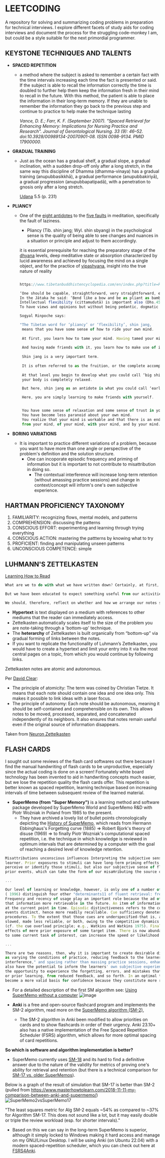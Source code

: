 # LEETCODING

A repository for solving and summarizing coding problems in preparation for technical interviews.
I explore different facets of study aids for coding interviews and document the process for the struggling code-monkey I am, but could be a style suitable for the next primordial programmer.

## KEYSTONE TECHNIQUES AND TALENTS

- **SPACED REPETITION**
  - a method where the subject is asked to remember a certain fact with the time intervals increasing each time the fact is presented or said. If the subject is able to recall the information correctly the time is doubled to further help them keep the information fresh in their mind to recall in the future. With this method, the patient is able to place the information in their long-term memory. If they are unable to remember the information they go back to the previous step and continue to practice to help make the technique lasting

      _Vance, D. E.; Farr, K. F. (September 2007). "Spaced Retrieval for Enhancing Memory: Implications for Nursing Practice and Research". Journal of Gerontological Nursing. 33 (9): 46–52. doi:10.3928/00989134-20070901-08. ISSN 0098-9134. PMID 17900000._
- **GRADUAL TRAINING**
  - Just as the ocean has a gradual shelf, a gradual slope, a gradual inclination, with a sudden drop-off only after a long stretch, in the same way this discipline of Dhamma (dhamma-vinaya) has a gradual training (anupubbasikkhā), a gradual performance (anupubbakiriyā), a gradual progression (anupubbapatipadā), with a penetration to gnosis only after a long stretch.

      [Udana](https://ancient-buddhist-texts.net/Texts-and-Translations/Udana/Exalted-Utterances.pdf) 5.5  (p. 231)

- **PLIANCY**
  - One of the [eight antidotes](https://www.tibetanbuddhistencyclopedia.com/en/index.php?title=Eight_antidotes) to the [five faults](https://www.tibetanbuddhistencyclopedia.com/en/index.php?title=Five_faults) in meditation, specifically the fault of laziness.
    - Pliancy (Tib. shin jang; Wyl. shin sbyang) in the psychological sense is the quality of being able to see changes and nuances in a situation or principle and adjust to them accordingly.

    it is essential prerequisite for reaching the preparatory stage of the [dhyana](https://www.tibetanbuddhistencyclopedia.com/en/index.php?title=Dhyana) levels, deep meditative state or absorption characterized by lucid awareness and achieved by focusing the mind on a single object, and for the practice of [vipashyana](https://www.tibetanbuddhistencyclopedia.com/en/index.php?title=Vipashyana), insight into the true nature of reality

    ``` typescript
    
    https://www.tibetanbuddhistencyclopedia.com/en/index.php?title=Flexibility
    
    ‘One should be capable, straightforward, very straightforward, easy to speak to, flexible and modest.’ (Sn.143). 
    In the Jātaka he said: ‘Bend like a bow and be as pliant as bamboo, and then you will not be at odds with anyone.’ (Ja.VI,295). 
    Intellectual flexibility (cittamudutā) is important also (Dhs.45). 
    To have views and opinions but without being pedantic, dogmatic or rigid about them is an important aspect of detachment.
    
    Sogyal Rinpoche says:
    
    "The Tibetan word for ‘pliancy’ or ‘flexibility’, shin jang,
     means that you have some sense of how to ride your own mind. 
     
     At first, you learn how to tame your mind. Having tamed your mind, you learn how to make friends with it. 
     
     And having made friends with it, you learn how to make use of it. This is riding your mind. 
     
     Shin jang is a very important term. 
     
     It is often referred to as the fruition, or the complete accomplishment of shamatha. 
     
     At that level you begin to develop what you could call ‘big shin jang’: your mind is soothed, 
     your body is completely relaxed. 
    
     But here, shin jang as an antidote is what you could call ‘early’ shin jang, not ‘final’ shin jang. 
    
     Here, you are simply learning to make friends with yourself. 
    
    
     You have some sense of relaxation and some sense of trust in yourself. 
     You have become less paranoid about your own mind. 
     You realize that your mind is workable and that there is an end to suffering 
     from your mind, of your mind, with your mind, and by your mind."
    ```

- **BORING VARIATIONS**
  - It is important to practice different variations of a problem, because you want to have more than one angle or perspective of the problem's definition and the solution structure.
    - One can incoporate episodic frequency and priming of information but it is important to not contribute to misattribution in doing so.
      - The contextual interference will increase long-term retention (without amassing practice sessions) and change in context/concept will inform's one's own subjective experience.

## HARTMAN PROFICIENCY TAXONOMY

1. FAMILIARITY: recognizing flows, mental models, and patterns
2. COMPREHENSION: discussing the patterns
3. CONSCIOUS EFFORT: experimenting and learning through trying everything
4. CONSCIOUS ACTION: mastering the pattterns by knowing what to try
5. PROFICIENT: finding and manipulating unseen patterns
6. UNCONSCIOUS COMPETENCE: simple

## LUHMANN'S ZETTELKASTEN

[Learning How to Read](https://luhmann.surge.sh/learning-how-to-read)

``` typescript
What are we to do with what we have written down? Certainly, at first, we will produce mostly garbage.

But we have been educated to expect something useful from our activities and soon lose confidence if nothing useful seems to result.

We should, therefore, reflect on whether and how we arrange our notes so that they are available for later access.
```

- **Hypertext** is text displayed on a medium with references to other mediums that the reader can immediately access.
- Zettelkasten automatically scales itself to the size of the problem you are note-taking through a 'bottom-up' technique.
- The **heterarchy** of Zettelkasten is built organically from “bottom-up” via gradual forming of links between the notes.
- If you want to replicate the functionality of Luhmann’s Zettelkasten, you would have to create a hypertext and limit your entry into it via the most central pages on a topic, from which you would continue by following links.

Zettelkasten notes are atomic and autonomous.

Per [David Clear](https://writingcooperative.com/zettelkasten-how-one-german-scholar-was-so-freakishly-productive-997e4e0ca125):

- The principle of atomicity: The term was coined by Christian Tietze. It means that each note should contain one idea and one idea only. This makes it possible to link ideas with a laser focus.
- The principle of autonomy: Each note should be autonomous, meaning it should be self-contained and comprehensible on its own. This allows notes to be moved, processed, separated, and concatenated independently of its neighbors. It also ensures that notes remain useful even if the original source of information disappears.

Taken from [Neuron Zettelkasten](https://neuron.zettel.page/)

## FLASH CARDS

I sought out some reviews of the flash card softwares out there because I find the manual handwriting of flash cards to be unproductive, especially since the actual coding is done on a screen! Fortunately white board technology has been invented to aid in handwriting concepts much easier, but we lose the repetition quality the flash cards offer. This repetition is better known as spaced repetition, learning technique based on increasing intervals of time between subsequent review of the learned material.

- **SuperMemo (from "Super Memory")** is a learning method and software package developed by SuperMemo World and SuperMemo R&D with Piotr Woźniak in Poland from 1985 to the present.
  - They have archived a lovely list of bullet points chronologically depicting the [History of SuperMemo](https://super-memory.com/english/history.htm), which reads from Hermann Ebbinghaus's Forgetting curve (1885) => Robert Bjork's theory of disuse (1969) => to finally Piotr Wozniak's computational spaced repetition, i.e. the technique in which knowledge is reviewed in optimum intervals that are determined by a computer with the goal of reaching a desired level of knowledge retention.

 ``` TypeScript
Misattributions unconscious influences Interpreting the subjective sense of perceptual fluency or familiarity poses a challenge of sorts for the
learner. Prior exposures to stimuli can have long-term priming effects that influence not only the objective speed and/or accuracy of our ability to
perceive or identify those stimuli, but also our subjective sense of fluency or familiarity... We are susceptible, therefore, to unconscious influences of
prior events, which can take the form of our misaHributing the source or cause of our sense of perceptual fluency.

...

Our level of learning or knowledge, however, is only one of a number of possible contributors to fluent retrieval. In their analysis, Benjamin and Bjork
( 1996) distinguish four other "determinants11 of fluent retrieval: frequency and recency of usage, episodic distinctiveness, cue sufficiency, and priming.
Frequency and recency of usage play an important role because the ad of retrieval is itself a learning event, in that the retrieval of information makes
that information more retrievable in the future. An item of information that has been accessed frequently will tend to be characterized by fluent retrieval
at the current point in time. Episodic distinctiveness refers to the collectio of factors, such as salience, emotionality, and temporal isolation, that makes 
events distinct, hence more readily recallable. Cue sufficiency denotes the effectiveness of the cues guiding the retrieval of desired facts, information, or
procedures. To the extent that those cues are underspecified-that is, associated with multiple items in memory-retrieval of any one item will be
slowed, made less reliable, or both, owing to the competitive dynamics that characterize retrieval processes in human memory
(cf. the cue overload principle; e.g., Watkins and Watkins 1975). Finally, as in the discussion of perceptual fluency, priming, refers to the
effects of mere prior exposure of some target item. There is now abundant evidence that prior presentation of an item, even in a context nominally unrelated
to some current task of interest, can increase the speed or likelihood that the item, among other possible items, is retrieved in response to a cue of some kind.

...

There are two reasons, then, why it is important to create desirable difficulties for the learner during training. One reason is that manipulations such
as varying the conditions of practice, reducing feedback to the learner, sequencing materials and tasks to be learned in ways that cause "contextual
interference," and spacing rather than massing practice sessions, enhance long-term retention and transfer. The other reason is that such manipulations
also have the potential to inform the learners' own subjective experiences. In the context of the total training experience, such manipulations give learners
the opportunity to experience the forgetting, errors, and mistakes that result from changes in task or contextual cues, from interference owing to interpolated
or prior learning, from reduced feedback, and so forth. In an optimal training environment, the learners' successes become more informative as well-that is,
become a more valid basis for confidence because they constitute more reliable evidence that skills and knowledge will remain accessible over time and in altered circumstances.  
```

- For a detailed description of the first SM algorithm see: [Using SuperMemo without a computer](https://super-memory.com/articles/paper.htm)
![image](https://github.com/user-attachments/assets/19c89f23-3c7e-44a8-9c7b-47a3b63832e4)

- **Anki** is a free and open-source flashcard program and implements the SM-2 algorithm, read more on the [SuperMemo algorithm (SM-2)](https://en.wikipedia.org/wiki/SuperMemo#Description_of_SM-2_algorithm),
  - The SM-2 algorithm in Anki been modified to allow priorities on cards and to show flashcards in order of their urgency. Anki 23.10+ also has a native implementation of the Free Spaced Repetition Scheduler (FSRS) algorithm, which allows for more optimal spacing of card repetitions.

**So which is software and algorithm implementation is better?**

- SuperMemo currently uses [SM-18](https://supermemo.guru/wiki/Algorithm_SM-18) and its hard to find a definitive answer due to the nature of the validity for metrics of proving one's ability for retrieval and retention (but there is a technical comparison for [SM-17 vs. older SuperMemos](https://supermemopedia.com/wiki/Algorithm_SM-17_vs._older_SuperMemos)).

Below is a graph of the result of simulation that SM-17 is better than SM-2
(pulled from <https://www.masterhowtolearn.com/2018-11-11-my-comparison-between-anki-and-supermemo/>)
![SuperMemo2vsSuperMemo17](./doc/spaced_repetition_algorithm_contest.png)

"The least squares metric for Alg SM-2 equals ~54% as compared to ~37% for Algorithm SM-17. This does not sound like a lot, but it may easily double or triple the review workload (esp. for shorter intervals).”

- Based on this we can say in the long-term SuperMemo is superior, although it simply locked to Windows making it hard access and manage on my GNU/Linux Desktop. I will be using Anki (on Ubuntu 22.04) with a modern spaced-repetition scheduler, which you can check out here at [FSRS4Anki](https://github.com/open-spaced-repetition/fsrs4anki).


